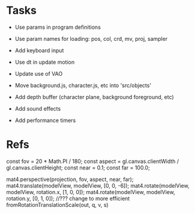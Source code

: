 # Tasks
- Use params in program definitions
- Use param names for loading: pos, col, crd, mv, proj, sampler

- Add keyboard input
- Use dt in update motion
- Update use of VAO
- Move background.js, character.js, etc into 'src/objects'

- Add depth buffer (character plane, background foreground, etc)
- Add sound effects
- Add performance timers

# Refs
  const fov = 20 * Math.PI / 180;
  const aspect = gl.canvas.clientWidth / gl.canvas.clientHeight;
  const near = 0.1;
  const far = 100.0;

  mat4.perspective(projection, fov, aspect, near, far);
  mat4.translate(modelView, modelView, [0, 0, -6]);
  mat4.rotate(modelView, modelView, rotation.x, [1, 0, 0]);
  mat4.rotate(modelView, modelView, rotation.y, [0, 1, 0]);
  //??? change to more efficient fromRotationTranslationScale(out, q, v, s)
